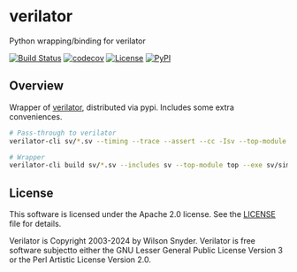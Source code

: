 # verilator

Python wrapping/binding for verilator

[![Build Status](https://github.com/dau-dev/verilator-python/actions/workflows/build.yml/badge.svg?branch=main&event=push)](https://github.com/dau-dev/verilator-python/actions/workflows/build.yml)
[![codecov](https://codecov.io/gh/dau-dev/verilator-python/branch/main/graph/badge.svg)](https://codecov.io/gh/dau-dev/verilator-python)
[![License](https://img.shields.io/github/license/dau-dev/verilator-python)](https://github.com/dau-dev/verilator-python)
[![PyPI](https://img.shields.io/pypi/v/verilator.svg)](https://pypi.python.org/pypi/verilator)

## Overview

Wrapper of [verilator](https://github.com/verilator/verilator), distributed via pypi. Includes some extra conveniences.

```bash
# Pass-through to verilator
verilator-cli sv/*.sv --timing --trace --assert --cc -Isv --top-module top --build -j 0 --exe sv/sim_sv.cpp

# Wrapper
verilator-cli build sv/*.sv --includes sv --top-module top --exe sv/sim_sv.cpp
```

## License
This software is licensed under the Apache 2.0 license. See the [LICENSE](LICENSE) file for details.

Verilator is Copyright 2003-2024 by Wilson Snyder. Verilator is free software subjectto either the GNU Lesser General Public License Version 3 or the Perl Artistic License Version 2.0.
